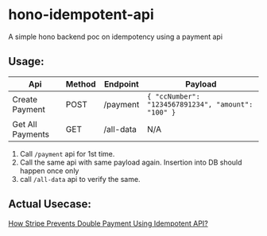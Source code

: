 # hono-idempotent-api

A simple hono backend poc on idempotency using a payment api

## Usage:

| Api              | Method | Endpoint  | Payload                                            |
| ---------------- | ------ | --------- | -------------------------------------------------- |
| Create Payment   | POST   | /payment  | `{ "ccNumber": "1234567891234", "amount": "100" }` |
| Get All Payments | GET    | /all-data | N/A                                                |

1. Call `/payment` api for 1st time.
2. Call the same api with same payload again. Insertion into DB should happen once only
3. call `/all-data` api to verify the same.

## Actual Usecase:

[How Stripe Prevents Double Payment Using Idempotent API?](https://substack.com/inbox/post/144300470)
